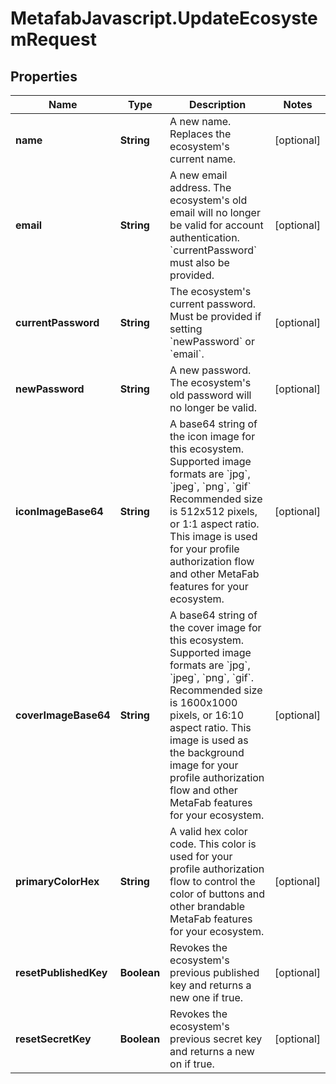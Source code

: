 # MetafabJavascript.UpdateEcosystemRequest

## Properties

Name | Type | Description | Notes
------------ | ------------- | ------------- | -------------
**name** | **String** | A new name. Replaces the ecosystem&#39;s current name. | [optional] 
**email** | **String** | A new email address. The ecosystem&#39;s old email will no longer be valid for account authentication. &#x60;currentPassword&#x60; must also be provided. | [optional] 
**currentPassword** | **String** | The ecosystem&#39;s current password. Must be provided if setting &#x60;newPassword&#x60; or &#x60;email&#x60;. | [optional] 
**newPassword** | **String** | A new password. The ecosystem&#39;s old password will no longer be valid. | [optional] 
**iconImageBase64** | **String** | A base64 string of the icon image for this ecosystem. Supported image formats are &#x60;jpg&#x60;, &#x60;jpeg&#x60;, &#x60;png&#x60;, &#x60;gif&#x60; Recommended size is 512x512 pixels, or 1:1 aspect ratio. This image is used for your profile authorization flow and other MetaFab features for your ecosystem. | [optional] 
**coverImageBase64** | **String** | A base64 string of the cover image for this ecosystem. Supported image formats are &#x60;jpg&#x60;, &#x60;jpeg&#x60;, &#x60;png&#x60;, &#x60;gif&#x60;. Recommended size is 1600x1000 pixels, or 16:10 aspect ratio.  This image is used as the background image for your profile authorization flow and other MetaFab features for your ecosystem. | [optional] 
**primaryColorHex** | **String** | A valid hex color code. This color is used for your profile authorization flow to control the color of buttons and other brandable MetaFab features for your ecosystem. | [optional] 
**resetPublishedKey** | **Boolean** | Revokes the ecosystem&#39;s previous published key and returns a new one if true. | [optional] 
**resetSecretKey** | **Boolean** | Revokes the ecosystem&#39;s previous secret key and returns a new on if true. | [optional] 


